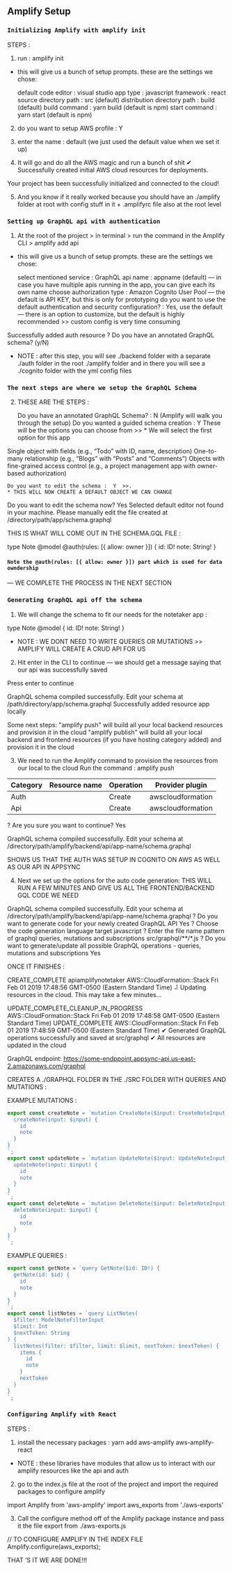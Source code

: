 
## Amplify Setup

### `Initializing Amplify with amplify init`

STEPS : 

1) run : amplify init 
* this will give us a bunch of setup prompts. these are the settings we chose: 

	default code editor :  visual studio 
	app type : javascript
	framework : react
	source directory path :  src (default)
	distribution directory path : build (default)
	build command : yarn build (default is npm)
	start command : yarn start (default is npm)

2) do you want to setup AWS profile :  Y

3) enter the name :  default  (we just used the default value when we set it up)

4) It will go and do all the AWS magic and run a bunch of shit
✔ Successfully created initial AWS cloud resources for deployments.

Your project has been successfully initialized and connected to the cloud!

5) And you know if it really worked because you should have an ./amplify folder at root with config stuff in it + .amplifyrc file also at the root level

### `Setting up GraphQL api with authentication`

1) At the root of the project > in terminal > run the command in the Amplify CLI > amplify add api 
* this will give us a bunch of setup prompts. these are the settings we chose: 

	select mentioned service :  GraphQL 
	api name :  appname (default) 
	    — in case you have multiple apis running in the app, you can give each its own name
	choose authorization type :  Amazon Cognito User Pool 
		— the default is API KEY, but this is only for prototyping 
	do you want to use the default authentication and security configuration? : Yes, use the default 
		— there is an option to customize, but the default is highly recommended >> custom config is very time consuming

Successfully added auth resource
? Do you have an annotated GraphQL schema? (y/N) 

* NOTE :  after this step, you will see ./backend folder with a separate ./auth folder in the root ./amplify folder and in there you will see a ./cognito folder with the yml config files

### `The next steps are where we setup the GraphQL Schema`

2) THESE ARE THE STEPS : 

	Do you have an annotated GraphQL Schema? : N (Amplify will walk you through the setup)
	Do you wanted a guided schema creation :  Y 
		These will be the options you can choose from >> 
		* We will select the first option for this app 

  Single object with fields (e.g., “Todo” with ID, name, description) 
  One-to-many relationship (e.g., “Blogs” with “Posts” and “Comments”) 
  Objects with fine-grained access control (e.g., a project management app with owner-based authorization)

	Do you want to edit the schema :  Y  >>. 
	* THIS WILL NOW CREATE A DEFAULT OBJECT WE CAN CHANGE
 
Do you want to edit the schema now? Yes
Selected default editor not found in your machine. Please manually edit the file created at /directory/path/app/schema.graphql

THIS IS WHAT WILL COME OUT IN THE SCHEMA.GQL FILE : 

type Note @model @auth(rules: [{ allow: owner }]) {
  id: ID!
  note: String!
}

#### `Note the @auth(rules: [{ allow: owner }]) part which is used for data owndership`

— WE COMPLETE THE PROCESS IN THE NEXT SECTION

### `Generating GraphQL api off the schema`

1) We will change the schema to fit our needs for the notetaker app : 

type Note @model {
  id: ID!
  note: String!
}

* NOTE : WE DONT NEED TO WRITE QUERIES OR MUTATIONS >> AMPLIFY WILL CREATE A CRUD API FOR US 

2) Hit enter in the CLI to continue — we should get a message saying that our api was successfully saved 

Press enter to continue 

GraphQL schema compiled successfully. Edit your schema at /path/directory/app/schema.graphql
Successfully added resource app locally

Some next steps:
"amplify push" will build all your local backend resources and provision it in the cloud
"amplify publish" will build all your local backend and frontend resources (if you have hosting category added) and provision it in the cloud

3) We need to run the Amplify command to provision the resources from our local to the cloud 
Run the command :  amplify push 

| Category | Resource name    | Operation | Provider plugin   |
| -------- | ---------------- | --------- | ----------------- |
| Auth     |  <INFORMATION>   | Create    | awscloudformation |
| Api      |  <INFORMATION>   | Create    | awscloudformation |
? Are you sure you want to continue? Yes

GraphQL schema compiled successfully. Edit your schema at /directory/path/amplify/backend/api/app-name/schema.graphql

SHOWS US THAT THE AUTH WAS SETUP IN COGNITO ON AWS AS WELL AS OUR API IN APPSYNC

4) Next we set up the options for the auto code generation: 
THIS WILL RUN A FEW MINUTES AND GIVE US ALL THE FRONTEND/BACKEND GQL CODE WE NEED

GraphQL schema compiled successfully. Edit your schema at /directory/path/amplify/backend/api/app-name/schema.graphql
? Do you want to generate code for your newly created GraphQL API Yes
? Choose the code generation language target javascript
? Enter the file name pattern of graphql queries, mutations and subscriptions src/graphql/**/*.js
? Do you want to generate/update all possible GraphQL operations - queries, mutations and subscriptions Yes

ONCE IT FINISHES : 

CREATE_COMPLETE apiamplifynotetaker AWS::CloudFormation::Stack Fri Feb 01 2019 17:48:56 GMT-0500 (Eastern Standard Time) 
⠼ Updating resources in the cloud. This may take a few minutes...

UPDATE_COMPLETE_CLEANUP_IN_PROGRESS <INFORMATION> AWS::CloudFormation::Stack Fri Feb 01 2019 17:48:58 GMT-0500 (Eastern Standard Time) 
UPDATE_COMPLETE                     <INFORMATION> AWS::CloudFormation::Stack Fri Feb 01 2019 17:48:59 GMT-0500 (Eastern Standard Time) 
✔ Generated GraphQL operations successfully and saved at src/graphql
✔ All resources are updated in the cloud

GraphQL endpoint: https://some-endppoint.appsync-api.us-east-2.amazonaws.com/graphql

CREATES A ./GRAPHQL FOLDER IN THE ./SRC FOLDER WITH QUERIES AND MUTATIONS : 

EXAMPLE MUTATIONS : 
```javascript
export const createNote = `mutation CreateNote($input: CreateNoteInput!) {
  createNote(input: $input) {
    id
    note
  }
}
`;
export const updateNote = `mutation UpdateNote($input: UpdateNoteInput!) {
  updateNote(input: $input) {
    id
    note
  }
}
`;
export const deleteNote = `mutation DeleteNote($input: DeleteNoteInput!) {
  deleteNote(input: $input) {
    id
    note
  }
}
`;
```
EXAMPLE QUERIES : 
```javascript
export const getNote = `query GetNote($id: ID!) {
  getNote(id: $id) {
    id
    note
  }
}
`;
export const listNotes = `query ListNotes(
  $filter: ModelNoteFilterInput
  $limit: Int
  $nextToken: String
) {
  listNotes(filter: $filter, limit: $limit, nextToken: $nextToken) {
    items {
      id
      note
    }
    nextToken
  }
}
`;
```
### `Configuring Amplify with React`

STEPS : 

1) install the necessary packages :  yarn add aws-amplify aws-amplify-react
* NOTE :  these libraries have modules that allow us to interact with our amplify resources like the api and auth

2) go to the index.js file at the root of the project and import the required packages to configure amplify

import Amplify from 'aws-amplify'
import aws_exports from './aws-exports'

3)  Call the configure method off of the Amplify package instance and pass it the file export from ./aws-exports.js

// TO CONFIGURE AMPLIFY IN THE INDEX FILE
Amplify.configure(aws_exports);

THAT ’S IT WE ARE DONE!!!

